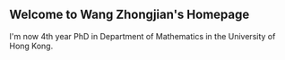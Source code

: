 ## Welcome to Wang Zhongjian's Homepage

I'm now 4th year PhD in Department of Mathematics in the University of Hong Kong.

